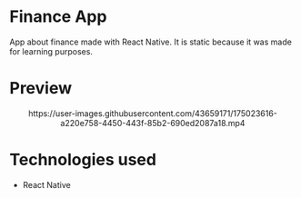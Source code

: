 # Finance App 
App about finance made with React Native. It is static because it was made for learning purposes.

# Preview
<div align="center">
  https://user-images.githubusercontent.com/43659171/175023616-a220e758-4450-443f-85b2-690ed2087a18.mp4
</div>

# Technologies used
- React Native 
